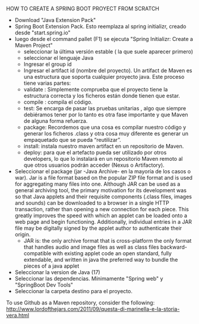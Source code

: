 HOW TO CREATE A SPRING BOOT PROYECT FROM SCRATCH

- Download "Java Extension Pack"
- Spring Boot Extension Pack. Esto reemplaza al spring initializr, creado
  desde "start.spring.io"
- luego desde el command pallet (F1) se ejecuta
  "Spring Initializr: Create a Maven Project"
  - seleccionar la última versión estable ( la que suele aparecer primero)
  - seleccionar el lenguaje Java
  - Ingresar el group id
  - Ingresar el artifact id (nombre del proyecto).
    Un artifact de Maven es una estructura que soporta cualquier proyecto java.
    Este proceso tiene varias partes:
  - validate : Simplemente comprueba que el proyecto tiene la estructura correcta
    y los ficheros están donde tienen que estar.
  - compile : compila el código.
  - test: Se encarga de pasar las pruebas unitarias , algo que siempre debiéramos
    tener por lo tanto es otra fase importante y que Maven de alguna forma
    refuerza.
  - package: Recordemos que una cosa es compilar nuestro código y generar los
    ficheros .class y otra cosa muy diferente es generar un empaquetado que se
    pueda “reutilizar”.
  - install: instala nuestro maven artifact en un repositorio de Maven.
  - deploy: para que el artefacto pueda ser utilizado por otros developers, lo
    que
    lo instalará en un repositorio Maven remoto al que otros usuarios podrán
    acceder (Nexus o Artifactory).
- Seleccionar el package (jar -Java Archive- en la mayoría de los casos o
  war). Jar is a file format based on the popular ZIP file format and is used
  for aggregating many files into one. Although JAR can be used as a general
  archiving tool, the primary motivation for its development was so that Java
  applets and their requisite components (.class files, images and sounds) can
  be downloaded to a browser in a single HTTP transaction, rather than opening
  a new connection for each piece. This greatly improves the speed with which
  an applet can be loaded onto a web page and begin functioning. Additionally,
  individual entries in a JAR file may be digitally signed by the applet author
  to authenticate their origin.
  - JAR is:
    the only archive format that is cross-platform
    the only format that handles audio and image files as well as class files
    backward-compatible with existing applet code
    an open standard, fully extendable, and written in java
    the preferred way to bundle the pieces of a java applet
- Seleccionar la version de Java (17)
- Seleccionar las dependencias. Mínimamente "Spring web" y
  "SpringBoot Dev Tools"
- Seleccionar la carpeta destino para el proyecto.

To use Github as a Maven repository, consider the following:
http://www.lordofthejars.com/2011/09/questa-di-marinella-e-la-storia-vera.html
